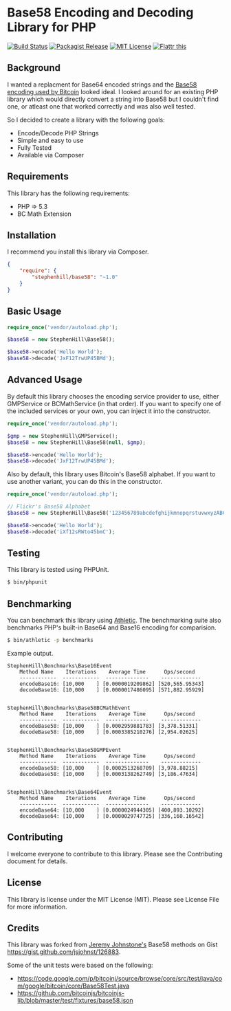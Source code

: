 # Base58 Encoding and Decoding Library for PHP

[![Build Status](https://travis-ci.org/stephen-hill/base58php.png)](https://travis-ci.org/stephen-hill/base58php)
[![Packagist Release](http://img.shields.io/packagist/v/stephenhill/base58.svg)](https://packagist.org/packages/stephenhill/base58)
[![MIT License](http://img.shields.io/packagist/l/stephenhill/base58.svg)](https://github.com/stephen-hill/base58php/blob/master/license)
[![Flattr this](https://api.flattr.com/button/flattr-badge-large.png)](https://flattr.com/submit/auto?user_id=stephen-hill&url=https%3A%2F%2Fgithub.com%2Fstephen-hill%2Fbase58php)

## Background

I wanted a replacment for Base64 encoded strings and the [Base58 encoding used by Bitcoin](https://en.bitcoin.it/wiki/Base58Check_encoding) looked ideal. I looked around for an existing PHP library which would directly convert a string into Base58 but I couldn't find one, or atleast one that worked correctly and was also well tested.

So I decided to create a library with the following goals:

- Encode/Decode PHP Strings
- Simple and easy to use
- Fully Tested
- Available via Composer

## Requirements

This library has the following requirements:

- PHP => 5.3
- BC Math Extension

## Installation

I recommend you install this library via Composer.

```json
{
    "require": {
        "stephenhill/base58": "~1.0"
    }
}
```

## Basic Usage

```php
require_once('vendor/autoload.php');

$base58 = new StephenHill\Base58();

$base58->encode('Hello World');
$base58->decode('JxF12TrwUP45BMd');
```

## Advanced Usage

By default this library chooses the encoding service provider to use, either GMPService or BCMathService (in that order).
If you want to specify one of the included services or your own, you can inject it into the constructor.

```php
require_once('vendor/autoload.php');

$gmp = new StephenHill\GMPService();
$base58 = new StephenHill\Base58(null, $gmp);

$base58->encode('Hello World');
$base58->decode('JxF12TrwUP45BMd');
```

Also by default, this library uses Bitcoin's Base58 alphabet. If you want to use another variant, you can do this in the constructor.

```php
require_once('vendor/autoload.php');

// Flickr's Base58 Alphabet
$base58 = new StephenHill\Base58('123456789abcdefghijkmnopqrstuvwxyzABCDEFGHJKLMNPQRSTUVWXYZ');

$base58->encode('Hello World');
$base58->decode('iXf12sRWto45bmC');
```

## Testing

This library is tested using PHPUnit.

```bash
$ bin/phpunit
```

## Benchmarking

You can benchmark this library using [Athletic](https://github.com/polyfractal/athletic).
The benchmarking suite also benchmarks PHP's built-in Base64 and Base16 encoding for comparision.

```bash
$ bin/athletic -p benchmarks
```

Example output.

```
StephenHill\Benchmarks\Base16Event
    Method Name    Iterations    Average Time      Ops/second
    ------------  ------------  --------------    -------------
    encodeBase16: [10,000    ] [0.0000019209862] [520,565.95343]
    decodeBase16: [10,000    ] [0.0000017486095] [571,882.95929]


StephenHill\Benchmarks\Base58BCMathEvent
    Method Name    Iterations    Average Time      Ops/second
    ------------  ------------  --------------    -------------
    encodeBase58: [10,000    ] [0.0002959881783] [3,378.51331]
    decodeBase58: [10,000    ] [0.0003385210276] [2,954.02625]


StephenHill\Benchmarks\Base58GMPEvent
    Method Name    Iterations    Average Time      Ops/second
    ------------  ------------  --------------    -------------
    encodeBase58: [10,000    ] [0.0002513268709] [3,978.88215]
    decodeBase58: [10,000    ] [0.0003138262749] [3,186.47634]


StephenHill\Benchmarks\Base64Event
    Method Name    Iterations    Average Time      Ops/second
    ------------  ------------  --------------    -------------
    encodeBase64: [10,000    ] [0.0000024944305] [400,893.10292]
    decodeBase64: [10,000    ] [0.0000029747725] [336,160.16542]
```

## Contributing

I welcome everyone to contribute to this library. Please see the Contributing document for details.

## License

This library is license under the MIT License (MIT). Please see License File for more information.

## Credits

This library was forked from [Jeremy Johnstone's](https://github.com/jsjohnst) Base58 methods on Gist https://gist.github.com/jsjohnst/126883.

Some of the unit tests were based on the following:

- https://code.google.com/p/bitcoinj/source/browse/core/src/test/java/com/google/bitcoin/core/Base58Test.java
- https://github.com/bitcoinjs/bitcoinjs-lib/blob/master/test/fixtures/base58.json
